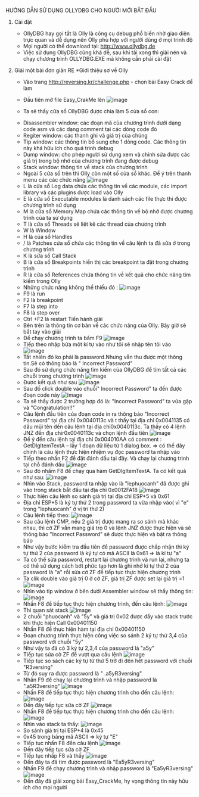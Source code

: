 HƯỚNG DẪN SỬ DỤNG OLLYDBG CHO NGƯỜI MỚI BẮT ĐẦU
1) Cài đặt 	
	- OllyDBG hay gọi tắt là Olly là công cụ debug phổ biến nhờ giao diện trực quan và dễ dụng nên Olly phù hợp với người dùng ở mọi trình độ
	- Mọi người có thể download tại: http://www.ollydbg.de
	- Việc sử dụng OllyDBG cũng khá dễ, sau khi tải xong thì giải nén và chạy chương trình OLLYDBG.EXE mà không cần phải cài đặt
2) Giải một bài đơn giản RE
*Giới thiệu sơ về Olly
	- Vào trang http://reversing.kr/challenge.php - chọn bài Easy Crack để làm
	- Đầu tiên mở file Easy_CrakMe lên
	![image](https://user-images.githubusercontent.com/128345171/230576180-4da81c1c-35fa-4855-97f6-fe42a8f145ac.png)
	
	- Ta sẽ thấy cửa sổ OllyDBG được chia làm 5 cửa sổ con:
	+ Disassembler window: các đoạn mã của chương trình dưới dạng code asm và các dạng comment tại các dòng code đó
	+ Regiter window: các thanh ghi và giá trị của chúng
	+ Tip window: các thông tin bổ sung cho 1 dòng code. Các thông tin này khá hữu ích cho quá trình debug
	+ Dump window: cho phép người sử dụng xem và chỉnh sửa được các giá trị trong bộ nhớ của chương trình đang được debug
	+ Stack window: thông tin về stack của chương trình 
	
	- Ngoài 5 cửa sổ trên thì Olly còn một số cửa sổ khác. Để ý trên thanh menu các các chức năng
	![image](https://user-images.githubusercontent.com/128345171/230585815-2afa8dee-0185-464f-8aa8-c8f0c087b320.png)
	
	+ L là cửa sổ Log data chứa các thông tin về các module, các import library và các plugins được load vào Olly
	+ E là cửa sổ Executable modules là danh sách các file thực thi được chương trình sử dụng
	+ M là cửa sổ Memory Map chứa các thông tin về bộ nhớ được chương trình của ta sử dụng
	+ T là cửa sổ Threads sẽ liệt kê các thread của chương trình
	+ W là Window
	+ H là của sổ Handles
	+ / là Patches cửa sổ chứa các thông tin về câu lệnh ta đã sửa ở trong chương trình
	+ K là sửa sổ Call Stack
	+ B là cửa số Breakpoints hiển thị các breakpoint ta đặt trong chương trình
	+ R là cửa sổ References chứa thông tin về kết quả cho chức năng tìm kiếm trong Olly
	
	- Những chức năng không thế thiếu đó :
	![image](https://user-images.githubusercontent.com/128345171/230589235-44d58579-c26a-482a-85ed-d8cb728893cb.png)
	+ F9 là run
	+ F2 là breakpoint
	+ F7 là step into
	+ F8 là step over
	+ Ctrl +F2 là restart
Tiến hành giải
	- Bên trên là thông tin cơ bản về các chức năng của Olly. Bây giờ sẽ bắt tay vào giải
	- Để chạy chương trình ta bấm F9 
	![image](https://user-images.githubusercontent.com/128345171/230590450-c6054c1d-ea0a-4b17-84e3-8839bfdde1f0.png)
	- Tiếp theo nhập bừa một kí tự vào như tôi sẽ nhập tên tôi vào
	![image](https://user-images.githubusercontent.com/128345171/230591002-46309ce5-99a2-4f69-b4c5-4dae09569e3e.png)
	- Tất nhiên đó ko phải là password.Nhưng vẫn thu được một thông tin.Sẽ có thông báo là " Incorrect Password" 
	- Sau đó sử dụng chức năng tìm kiếm của OllyDBG để tìm tất cả các chuỗi trong chương trình
	![image](https://user-images.githubusercontent.com/128345171/230591563-d6c34289-285e-4448-8d37-47c2c17cb1f4.png)
	- Được kết quả như sau 
	![image](https://user-images.githubusercontent.com/128345171/230592859-5fa172f4-80c1-431c-b499-eae7a7dfd694.png)
	- Sau đố click double vào chuỗi" Incorrect Password" ta đến được đoạn code này
	![image](https://user-images.githubusercontent.com/128345171/230593043-1103277e-5962-447a-86d9-953ce7829b1b.png)
	- Ta sẽ thấy được 2 trường hợp đó là: "Incorrect Password" ta vừa gặp và "Congratulation!!"
	- Câu lệnh đầu tiên của đoạn code in ra thông báo "Incorrect Password" tại địa chỉ 0x0040113c và t thấy tại địa chỉ 0x0041135 có dấu mũi tên đến câu lệnh tại địa chỉ0x0040113c. Ta thấy có 4 lệnh JNZ đến địa chir0x0040113c và chọn lệnh đầu tiên
	![image](https://user-images.githubusercontent.com/128345171/230600130-34a24169-3d4e-4ff9-97f3-46e06446c73a.png)
	- Để ý đến câu lệnh tại địa chỉ 0x004010AA có comment : GetDlgItemTextA – lấy 1 đoạn dữ liệu từ 1 dialog box. => có thể đây chính là câu lệnh thực hiện nhiệm vụ đọc password ta nhập vào
	- Tiếp theo nhấn F2 để đặt đánh dấu tại đây. Và chạy lại chương trình tại chỗ đánh dấu 
	![image](https://user-images.githubusercontent.com/128345171/230600410-df8d1d53-d1fb-4e21-926a-fc050372ea2e.png)
	- Sau đó nhấm F8 để chạy qua hàm GetDlgItemTextA. Ta có kết quả như sau:
	![image](https://user-images.githubusercontent.com/128345171/230600645-d77989c1-49c0-4a25-9177-b71a73efc159.png)
	- Nhìn vào Stack, password ta nhập vào là "lephuocanh" đã được ghi vào trong stack bắt đầu tại địa chỉ 0x0012FA18
	![image](https://user-images.githubusercontent.com/128345171/230600842-431836fe-14ca-46c8-8314-5adb0c0c180e.png)
	- Thực hiện câu lệnh so sánh giá trị tại địa chỉ ESP+5 và 0x61 
	- Địa chỉ ESP+5 là ký tự thứ 2 trong password ta vừa nhập vào( vì "e" trong "lephuocanh" ở vị trí thứ 2)
	- Câu lệnh tiếp theo:
	![image](https://user-images.githubusercontent.com/128345171/230601137-66662c53-e5d9-4386-8498-55c2620d1a04.png)
	- Sau câu lệnh CMP, nếu 2 giá trị được mang ra so sánh mà khác nhau, thì cờ ZF vẫn mang giá trọ 0 và lệnh JNZ được thực hiện và sẽ thông báo "Incorrect Password" sẽ được thực hiện và bật ra thông báo
	- Như vậy bước kiểm tra đầu tiên để password được chấp nhận thì ký tự thứ 2 của password là ký tự có mã ASCII là 0x61 => là kí tự "a"
	- Ta có thể sửa password, restart lại chương trình và run lại, nhưng ta có thể sử dụng cách bớt phức tạp hơn là ghi nhớ kí tự thứ 2 của password là "a" rồi sửa cờ ZF để tiếp tực thực hiện chương trình
	- Ta clik double vào giá trị 0 ở cờ ZF, giá trị ZF được set lại giá trị =1
	![image](https://user-images.githubusercontent.com/128345171/230601629-709796e9-7d8d-4117-aa05-9e887a5279a7.png)
	- Nhìn vào tip window ở bên dưới Assembler window sẽ thấy thông tin:
	![image](https://user-images.githubusercontent.com/128345171/230601830-e8b6dc53-515b-436c-b915-c847460caadf.png)
	- Nhấn F8 để tiếp tục thực hiện chương trình, đến câu lệnh:
	![image](https://user-images.githubusercontent.com/128345171/230627072-4612bf05-04ea-4963-ba59-8ed155b2cf4d.png)
	- Thì quan sát stack
	![image](https://user-images.githubusercontent.com/128345171/230627537-4a9d5417-2420-472f-ba6d-24e1144539a7.png)
	- 2 chuỗi "phuocanh" và "5y" và giá trị 0x02 được đẩy vào  stack trước khi thực hiện Call 0x00401150
	- Nhấn F8 để thực hiện hàm tại địa chỉ 0x00401150
	- Đoạn chương trình thực hiện công việc so sánh 2 ký tự thứ 3,4 của password với chuỗi "5y"
	- Như vậy ta đã có 3 ký tự 2,3,4 của password là "a5y"
	- Tiếp tục sửa cờ ZF để vượt qua câu lệnh
	![image](https://user-images.githubusercontent.com/128345171/230631655-32d0cb5d-f2e2-4757-b468-a925da8dcd4d.png)
	- Tiếp tục so sách các ký tự từ thứ 5 trở đi đến hết password với chuỗi "R3versing"
	- Từ đó suy ra được password là " .a5yR3versing"
	- Nhấn F9 để chạy lại chương trình và nhập password là ".a5R3versing"
	![image](https://user-images.githubusercontent.com/128345171/230632642-5887ae8f-d9ec-44b2-8f8d-e58755cd3165.png)
	- Nhấn F8 để tiếp tục thực hiện chương trình cho đến câu lệnh:
	![image](https://user-images.githubusercontent.com/128345171/230633029-7a793fdf-1524-4c1f-8a01-9baa17d96c8d.png)
	- Đến đây tiếp tục sửa cờ ZF
	![image](https://user-images.githubusercontent.com/128345171/230633112-62bd56ab-8560-480d-8c2e-37cecd86f6b6.png)
	- Nhấn F8 để tiếp tục thực hiện chương trình cho đến câu lệnh:
	![image](https://user-images.githubusercontent.com/128345171/230633244-6c671f6a-939d-4a4a-b526-4435bb8205b6.png)
	- Nhìn vào stack ta thấy:
	![image](https://user-images.githubusercontent.com/128345171/230633327-69538d9b-a72d-476a-9abf-c33704dcb899.png)
	- So sánh giá trị tại ESP+4 là 0x45
	- 0x45 trong bảng mã ASCII => ký tự "E"
	- Tiếp tục nhấn F8 đến câu lệnh
	![image](https://user-images.githubusercontent.com/128345171/230633962-5c2faaa9-02eb-4598-bdea-f2851bf3e159.png)
	- Đến đây tiếp tục sửa cờ ZF
	- Tiếp tục nhấp F8 và thấy 
	![image](https://user-images.githubusercontent.com/128345171/230634168-cc46e906-ce68-4a34-809c-dfe570f1b2af.png)
	- Đến đây ta đã tìm được password là "Ea5yR3versing"
	- Nhấn F9 để chạy chương trình và nhập password là "Ea5yR3versing"
	![image](https://user-images.githubusercontent.com/128345171/230634471-5fda89cd-22d6-490c-9617-0ea253df9eae.png)
	- Đến đây đã giải xong bài Easy_CrackMe, hy vọng thông tin này hữu ích cho mọi người
	

	
	
	

	
	
